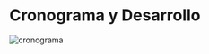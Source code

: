 # Cronograma y Desarrollo

![cronograma](https://github.com/kevincerro-dvrv/dxpp-gdd/assets/98803514/45e7c4f5-9f3e-456d-8c67-a7f32723c51f)



